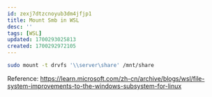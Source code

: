 ```yaml
---
id: zexj7dtzcnoyub3dm4jfjp1
title: Mount Smb in WSL
desc: ''
tags: [WSL]
updated: 1700293025813
created: 1700292972105
---
```

```bash
sudo mount -t drvfs '\\server\share' /mnt/share
```

Reference:
https://learn.microsoft.com/zh-cn/archive/blogs/wsl/file-system-improvements-to-the-windows-subsystem-for-linux
